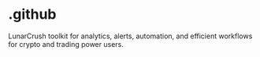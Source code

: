 # .github
LunarCrush toolkit for analytics, alerts, automation, and efficient workflows for crypto and trading power users.
